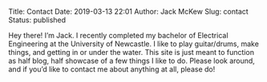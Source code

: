 Title: Contact
Date: 2019-03-13 22:01
Author: Jack McKew
Slug: contact
Status: published

Hey there! I’m Jack. I recently completed my bachelor of Electrical Engineering at the University of Newcastle. I like to play guitar/drums, make things, and getting in or under the water. This site is just meant to function as half blog, half showcase of a few things I like to do. Please look around, and if you’d like to contact me about anything at all, please do!